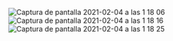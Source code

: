 ![Captura de pantalla 2021-02-04 a las 1 18 06](https://user-images.githubusercontent.com/47045714/106936839-5c965280-671d-11eb-910d-a99b82cc3ec7.png)
![Captura de pantalla 2021-02-04 a las 1 18 16](https://user-images.githubusercontent.com/47045714/106936841-5d2ee900-671d-11eb-9528-428d3e8be470.png)
![Captura de pantalla 2021-02-04 a las 1 18 25](https://user-images.githubusercontent.com/47045714/106936843-5d2ee900-671d-11eb-80e3-cb279f55e0ef.png)
